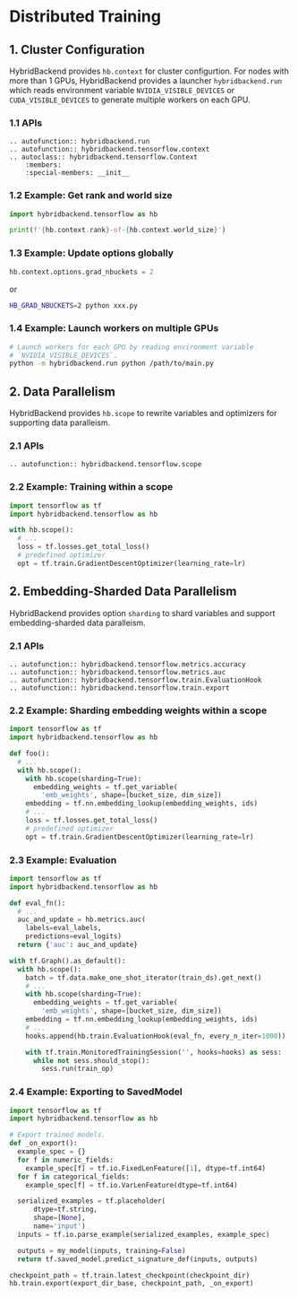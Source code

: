# Distributed Training

## 1. Cluster Configuration

HybridBackend provides `hb.context` for cluster configurtion. For nodes with
more than 1 GPUs, HybridBackend provides a launcher `hybridbackend.run` which
reads environment variable `NVIDIA_VISIBLE_DEVICES` or
`CUDA_VISIBLE_DEVICES` to generate multiple workers on each GPU.

### 1.1 APIs

```{eval-rst}
.. autofunction:: hybridbackend.run
.. autofunction:: hybridbackend.tensorflow.context
.. autoclass:: hybridbackend.tensorflow.Context
    :members:
    :special-members: __init__
```

### 1.2 Example: Get rank and world size

```python
import hybridbackend.tensorflow as hb

print(f'{hb.context.rank}-of-{hb.context.world_size}')
```

### 1.3 Example: Update options globally

```python
hb.context.options.grad_nbuckets = 2
```

or

```bash
HB_GRAD_NBUCKETS=2 python xxx.py
```

### 1.4 Example: Launch workers on multiple GPUs

```bash
# Launch workers for each GPU by reading environment variable
# `NVIDIA_VISIBLE_DEVICES`.
python -m hybridbackend.run python /path/to/main.py
```

## 2. Data Parallelism

HybridBackend provides `hb.scope` to rewrite variables and optimizers for
supporting data paralleism.

### 2.1 APIs

```{eval-rst}
.. autofunction:: hybridbackend.tensorflow.scope
```

### 2.2 Example: Training within a scope

```python
import tensorflow as tf
import hybridbackend.tensorflow as hb

with hb.scope():
  # ...
  loss = tf.losses.get_total_loss()
  # predefined optimizer
  opt = tf.train.GradientDescentOptimizer(learning_rate=lr)
```

## 2. Embedding-Sharded Data Parallelism

HybridBackend provides option `sharding` to shard variables and support
embedding-sharded data paralleism.

### 2.1 APIs

```{eval-rst}
.. autofunction:: hybridbackend.tensorflow.metrics.accuracy
.. autofunction:: hybridbackend.tensorflow.metrics.auc
.. autofunction:: hybridbackend.tensorflow.train.EvaluationHook
.. autofunction:: hybridbackend.tensorflow.train.export
```

### 2.2 Example: Sharding embedding weights within a scope

```python
import tensorflow as tf
import hybridbackend.tensorflow as hb

def foo():
  # ...
  with hb.scope():
    with hb.scope(sharding=True):
      embedding_weights = tf.get_variable(
        'emb_weights', shape=[bucket_size, dim_size])
    embedding = tf.nn.embedding_lookup(embedding_weights, ids)
    # ...
    loss = tf.losses.get_total_loss()
    # predefined optimizer
    opt = tf.train.GradientDescentOptimizer(learning_rate=lr)
```

### 2.3 Example: Evaluation

```python
import tensorflow as tf
import hybridbackend.tensorflow as hb

def eval_fn():
  # ...
  auc_and_update = hb.metrics.auc(
    labels=eval_labels,
    predictions=eval_logits)
  return {'auc': auc_and_update}

with tf.Graph().as_default():
  with hb.scope():
    batch = tf.data.make_one_shot_iterator(train_ds).get_next()
    # ...
    with hb.scope(sharding=True):
      embedding_weights = tf.get_variable(
        'emb_weights', shape=[bucket_size, dim_size])
    embedding = tf.nn.embedding_lookup(embedding_weights, ids)
    # ...
    hooks.append(hb.train.EvaluationHook(eval_fn, every_n_iter=1000))

    with tf.train.MonitoredTrainingSession('', hooks=hooks) as sess:
      while not sess.should_stop():
        sess.run(train_op)
```

### 2.4 Example: Exporting to SavedModel

```python
import tensorflow as tf
import hybridbackend.tensorflow as hb

# Export trained models.
def _on_export():
  example_spec = {}
  for f in numeric_fields:
    example_spec[f] = tf.io.FixedLenFeature([1], dtype=tf.int64)
  for f in categorical_fields:
    example_spec[f] = tf.io.VarLenFeature(dtype=tf.int64)

  serialized_examples = tf.placeholder(
      dtype=tf.string,
      shape=[None],
      name='input')
  inputs = tf.io.parse_example(serialized_examples, example_spec)

  outputs = my_model(inputs, training=False)
  return tf.saved_model.predict_signature_def(inputs, outputs)

checkpoint_path = tf.train.latest_checkpoint(checkpoint_dir)
hb.train.export(export_dir_base, checkpoint_path, _on_export)
```
